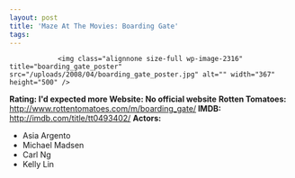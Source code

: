 ```yaml
---
layout: post
title: 'Maze At The Movies: Boarding Gate'
tags:
---
```



                <img class="alignnone size-full wp-image-2316" title="boarding_gate_poster" src="/uploads/2008/04/boarding_gate_poster.jpg" alt="" width="367" height="500" />
<p><strong>Rating: I'd expected more
Website: No official website</strong>
<strong>Rotten Tomatoes: </strong><a href="http://www.rottentomatoes.com/m/boarding_gate/"><a href="http://www.rottentomatoes.com/m/boarding_gate/">http://www.rottentomatoes.com/m/boarding_gate/</a></a><strong>
IMDB: </strong><a href="http://imdb.com/title/tt0493402/"><a href="http://imdb.com/title/tt0493402/">http://imdb.com/title/tt0493402/</a></a>
<strong>Actors:</strong></p>
<ul>
    <li>Asia Argento</li>
    <li>Michael Madsen</li>
    <li>Carl Ng</li>
    <li>Kelly Lin</li>
</ul>
